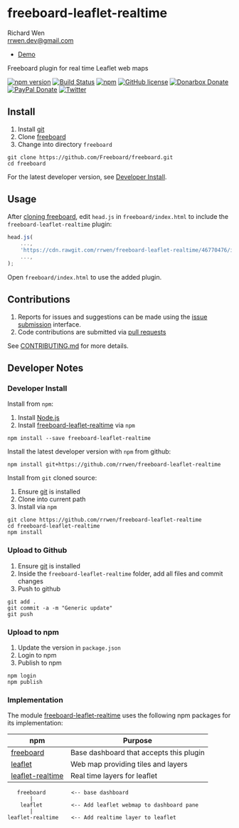 # freeboard-leaflet-realtime

Richard Wen  
rrwen.dev@gmail.com  

* [Demo](https://rrwen.github.io/freeboard-leaflet-realtime/)

Freeboard plugin for real time Leaflet web maps

[![npm version](https://badge.fury.io/js/freeboard-leaflet-realtime.svg)](https://badge.fury.io/js/freeboard-leaflet-realtime)
[![Build Status](https://travis-ci.org/rrwen/freeboard-leaflet-realtime.svg?branch=master)](https://travis-ci.org/rrwen/freeboard-leaflet-realtime)
[![npm](https://img.shields.io/npm/dt/freeboard-leaflet-realtime.svg)](https://www.npmjs.com/package/freeboard-leaflet-realtime)
[![GitHub license](https://img.shields.io/github/license/rrwen/freeboard-leaflet-realtime.svg)](https://github.com/rrwen/freeboard-leaflet-realtime/blob/master/LICENSE)
[![Donarbox Donate](https://img.shields.io/badge/donate-Donarbox-yellow.svg)](https://donorbox.org/rrwen)
[![PayPal Donate](https://img.shields.io/badge/donate-PayPal-yellow.svg)](https://www.paypal.com/cgi-bin/webscr?cmd=_s-xclick&hosted_button_id=NQNSAHK5X46D2)
[![Twitter](https://img.shields.io/twitter/url/https/github.com/rrwen/freeboard-leaflet-realtime.svg?style=social)](https://twitter.com/intent/tweet?text=Freeboard%20plugin%20for%20real%20time%20Leaflet%20web%20maps:%20https%3A%2F%2Fgithub.com%2Frrwen%2Ffreeboard-leaflet-realtime%20%23nodejs%20%23npm)

## Install

1. Install [git](https://git-scm.com/)
2. Clone [freeboard](https://github.com/Freeboard/freeboard)
3. Change into directory `freeboard`

```
git clone https://github.com/Freeboard/freeboard.git
cd freeboard
```

For the latest developer version, see [Developer Install](#developer-install).

## Usage

After [cloning freeboard](#install), edit `head.js` in `freeboard/index.html` to include the `freeboard-leaflet-realtime` plugin:

```javascript
head.js(
	...,
	'https://cdn.rawgit.com/rrwen/freeboard-leaflet-realtime/46770476/index.js',
	...,
);
```

Open `freeboard/index.html` to use the added plugin.

## Contributions

1. Reports for issues and suggestions can be made using the [issue submission](https://github.com/rrwen/freeboard-leaflet-realtime/issues) interface.
2. Code contributions are submitted via [pull requests](https://github.com/rrwen/freeboard-leaflet-realtime/pulls)

See [CONTRIBUTING.md](CONTRIBUTING.md) for more details.

## Developer Notes

### Developer Install

Install from `npm`:

1. Install [Node.js](https://nodejs.org/en/)
2. Install [freeboard-leaflet-realtime](https://www.npmjs.com/package/freeboard-leaflet-realtime) via `npm`

```
npm install --save freeboard-leaflet-realtime
```

Install the latest developer version with `npm` from github:

```
npm install git+https://github.com/rrwen/freeboard-leaflet-realtime
```
  
Install from `git` cloned source:

1. Ensure [git](https://git-scm.com/) is installed
2. Clone into current path
3. Install via `npm`

```
git clone https://github.com/rrwen/freeboard-leaflet-realtime
cd freeboard-leaflet-realtime
npm install
```

### Upload to Github

1. Ensure [git](https://git-scm.com/) is installed
2. Inside the `freeboard-leaflet-realtime` folder, add all files and commit changes
3. Push to github

```
git add .
git commit -a -m "Generic update"
git push
```

### Upload to npm

1. Update the version in `package.json`
2. Login to npm
3. Publish to npm

```
npm login
npm publish
```

### Implementation

The module [freeboard-leaflet-realtime](https://www.npmjs.com/package/freeboard-leaflet-realtime) uses the following npm packages for its implementation:

npm | Purpose
--- | ---
[freeboard](https://www.npmjs.com/package/freeboard) | Base dashboard that accepts this plugin
[leaflet](http://leafletjs.com/) | Web map providing tiles and layers
[leaflet-realtime](https://www.npmjs.com/package/leaflet-realtime) | Real time layers for leaflet


```
   freeboard        <-- base dashboard
       |
    leaflet         <-- Add leaflet webmap to dashboard pane
       |
leaflet-realtime    <-- Add realtime layer to leaflet
```
